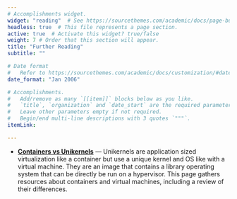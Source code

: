 ```yaml
---
# Accomplishments widget.
widget: "reading"  # See https://sourcethemes.com/academic/docs/page-builder/
headless: true  # This file represents a page section.
active: true  # Activate this widget? true/false
weight: 7 # Order that this section will appear.
title: "Further Reading"
subtitle: ""

# Date format
#   Refer to https://sourcethemes.com/academic/docs/customization/#date-format
date_format: "Jan 2006"

# Accomplishments.
#   Add/remove as many `[[item]]` blocks below as you like.
#   `title`, `organization` and `date_start` are the required parameters.
#   Leave other parameters empty if not required.
#   Begin/end multi-line descriptions with 3 quotes `"""`.
itemLink:

---
```


- **[Containers vs Unikernels](/display/containers/Containers+vs+Unikernels)**   — Unikernels are application sized virtualization like a container but use a unique kernel and OS like with a virtual machine. They are an image that contains a library operating system that can be directly be run on a hypervisor. This page gathers resources about containers and virtual machines, including a review of their differences.
